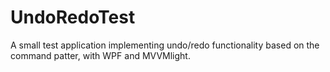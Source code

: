 # UndoRedoTest
A small test application implementing undo/redo functionality based on the command patter, with WPF and MVVMlight.
